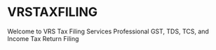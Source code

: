 # VRSTAXFILING
Welcome to VRS Tax Filing Services Professional GST, TDS, TCS, and Income Tax Return Filing
